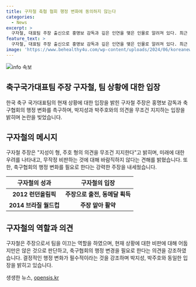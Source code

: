 ```yaml
---
title: 구자철 축협 협회 행정 변화에 동의하지 않는다
categories:
  - News
excerpt: >
  구자철, 대표팀 주장 출신으로 홍명보 감독과 깊은 인연을 맺은 인물로 알려져 있다. 최근 구자철은 소셜미디어를 통해 축구협회의 행정 변화를 바란다는 입장을 밝혔다. 그는 힘든 시기이지만 어둡지 않다며 비판보다는 협회의 변화가 필요하다고 강조했고, 박지성, 박주호와 같은 의견을 공유한다고 설명했다. 구자철의 발언은 축구 팬들과 관심을 끌고 있다.
feature_text: >
  구자철, 대표팀 주장 출신으로 홍명보 감독과 깊은 인연을 맺은 인물로 알려져 있다. 최근 구자철은 소셜미디어를 통해 축구협회의 행정 변화를 바란다는 입장을 밝혔다. 그는 힘든 시기이지만 어둡지 않다며 비판보다는 협회의 변화가 필요하다고 강조했고, 박지성, 박주호와 같은 의견을 공유한다고 설명했다. 구자철의 발언은 축구 팬들과 관심을 끌고 있다.
image: 'https://www.behealthy4u.com/wp-content/uploads/2024/06/koreanews.jpg'
---
```


<p><img src="https://www.behealthy4u.com/wp-content/uploads/2024/06/koreanews.jpg" alt="info 속보" /></p>

<h2 data-ke-size="size26">축구국가대표팀 주장 구자철, 팀 상황에 대한 입장</h2>

<p data-ke-size="size16">한국 축구 국가대표팀의 현재 상황에 대한 입장을 밝힌 구자철 주장은 홍명보 감독과 축구협회의 행정 변화를 촉구하며, 박지성과 박주호와의 의견을 무조건 지지하는 입장을 밝히며 논란을 빚었습니다.</p>

<h2 data-ke-size="size24">구자철의 메시지</h2>

<p data-ke-size="size16">구자철 주장은 "지성이 형, 주호 형의 의견을 무조건 지지한다"고 밝히며, 미래에 대한 우려를 나타내고, 무작정 비판하는 것에 대해 바람직하지 않다는 견해를 밝혔습니다. 또한, 축구협회의 행정 변화를 필요로 한다는 강력한 주장을 내세웠습니다.</p>

<table>
    <thead>
        <tr>
            <th><b>구자철의 성과</b></th>
            <th><b>구자철의 입장</b></th>
        </tr>
    </thead>
    <tbody>
        <tr>
            <td style="text-align: center; height: 17px;"><b>2012 런던올림픽</b></td>
            <td style="text-align: center; height: 17px;"><b>주장으로 출전, 동메달 획득</b></td>
        </tr>
        <tr>
            <td style="text-align: center; height: 17px;"><b>2014 브라질 월드컵</b></td>
            <td style="text-align: center; height: 17px;"><b>주장 맡아 활약</b></td>
        </tr>
    </tbody>
</table>

<h2 data-ke-size="size24">구자철의 역할과 의견</h2>

<p data-ke-size="size16">구자철은 주장으로서 팀을 이끄는 역할을 하였으며, 현재 상황에 대한 비판에 대해 어둡지만은 않은 것으로 판단하고, 축구협회의 행정 변경을 필요로 한다는 의견을 강조하였습니다. 결정적인 행정 변화가 필수적이라는 것을 강조하며 박지성, 박주호와 동일한 입장을 밝히고 있습니다.</p>
생생한 뉴스, <a href="https://opensis.kr" rel="dofollow">opensis.kr</a>


